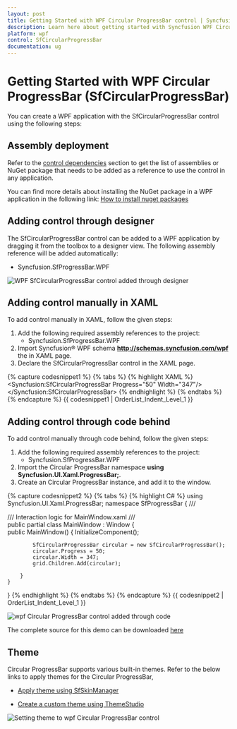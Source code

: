 ```yaml
---
layout: post
title: Getting Started with WPF Circular ProgressBar control | Syncfusion
description: Learn here about getting started with Syncfusion WPF Circular ProgressBar (SfCircularProgressBar) control, its elements and more details.
platform: wpf
control: SfCircularProgressBar
documentation: ug
---
```


# Getting Started with WPF Circular ProgressBar (SfCircularProgressBar)

You can create a WPF application with the SfCircularProgressBar control using the following steps:

## Assembly deployment

Refer to the [control dependencies](https://help.syncfusion.com/wpf/control-dependencies#) section to get the list of assemblies or NuGet package that needs to be added as a reference to use the control in any application.

You can find more details about installing the NuGet package in a WPF application in the following link: [How to install nuget packages](https://help.syncfusion.com/wpf/visual-studio-integration/nuget-packages)

## Adding control through designer

The SfCircularProgressBar control can be added to a WPF application by dragging it from the toolbox to a designer view. The following assembly reference will be added automatically:

* Syncfusion.SfProgressBar.WPF 

![WPF SfCircularProgressBar control added through designer](Getting-Started_images/wpf-SfCircularProgressBar-control-added-through-designer.png)

## Adding control manually in XAML

To add control manually in XAML, follow the given steps:

1. Add the following required assembly references to the project:
    * Syncfusion.SfProgressBar.WPF     
2. Import Syncfusion&reg; WPF schema **http://schemas.syncfusion.com/wpf** the in XAML page.
3. Declare the SfCircularProgressBar control in the XAML page.

{% capture codesnippet1 %}
{% tabs %}
{% highlight XAML %}
<Window
        xmlns="http://schemas.microsoft.com/winfx/2006/xaml/presentation"
        xmlns:x="http://schemas.microsoft.com/winfx/2006/xaml"
        xmlns:d="http://schemas.microsoft.com/expression/blend/2008"
        xmlns:mc="http://schemas.openxmlformats.org/markup-compatibility/2006"
        xmlns:local="clr-namespace:WpfApp4"
        xmlns:Syncfusion="http://schemas.syncfusion.com/wpf" x:Class="WpfApp4.MainWindow"
        mc:Ignorable="d"
        Title="MainWindow" Height="450" Width="800">
     <Grid x:Name="grid">       
       <Syncfusion:SfCircularProgressBar  Progress="50"  Width="347"/>
      </Syncfusion:SfCircularProgressBar>
        </Grid>
</Window>
{% endhighlight %}
{% endtabs %}
{% endcapture %}
{{ codesnippet1 | OrderList_Indent_Level_1 }}


## Adding  control through code behind

To add control manually through code behind, follow the given steps:

1. Add the following required assembly references to the project:
    * Syncfusion.SfProgressBar.WPF
2. Import the Circular ProgressBar namespace **using Syncfusion.UI.Xaml.ProgressBar;**.
3. Create an Circular ProgressBar instance, and add it to the window.

{% capture codesnippet2 %}
{% tabs %}
{% highlight C# %}
using Syncfusion.UI.Xaml.ProgressBar;
namespace SfProgressBar
{
    /// <summary>
    /// Interaction logic for MainWindow.xaml
    /// </summary>
    public partial class MainWindow : Window
    {                  
        public MainWindow()
        {
            InitializeComponent();      
                
            SfCircularProgressBar circular = new SfCircularProgressBar();
            circular.Progress = 50; 
            circular.Width = 347; 
            grid.Children.Add(circular);

        }      
    }
}
{% endhighlight %}
{% endtabs %}
{% endcapture %}
{{ codesnippet2 | OrderList_Indent_Level_1 }}


![wpf Circular ProgressBar control added through code](Getting-Started_images/wpf-SfCircularProgressBar-control-added-manually.png)

The complete source for this demo can be downloaded [here](https://www.syncfusion.com/downloads/support/directtrac/general/ze/CircularProgressbarSample-990574246)

## Theme

Circular ProgressBar supports various built-in themes. Refer to the below links to apply themes for the Circular ProgressBar,

  * [Apply theme using SfSkinManager](https://help.syncfusion.com/wpf/themes/skin-manager)
	
  * [Create a custom theme using ThemeStudio](https://help.syncfusion.com/wpf/themes/theme-studio#creating-custom-theme)

  ![Setting theme to wpf Circular ProgressBar control](Getting-Started_images/wpf-SfCircularProgressBar-theme-support.png)